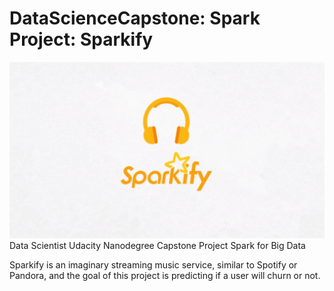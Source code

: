 # DataScienceCapstone: Spark Project: Sparkify
![Alt text](./img/sparkify.png?raw=true "Sparkify Music Digital Service")
Data Scientist Udacity Nanodegree Capstone Project
Spark for Big Data

Sparkify is an imaginary streaming music service, similar to Spotify or Pandora, 
and the goal of this project is predicting if a user will churn or not.
<br>

